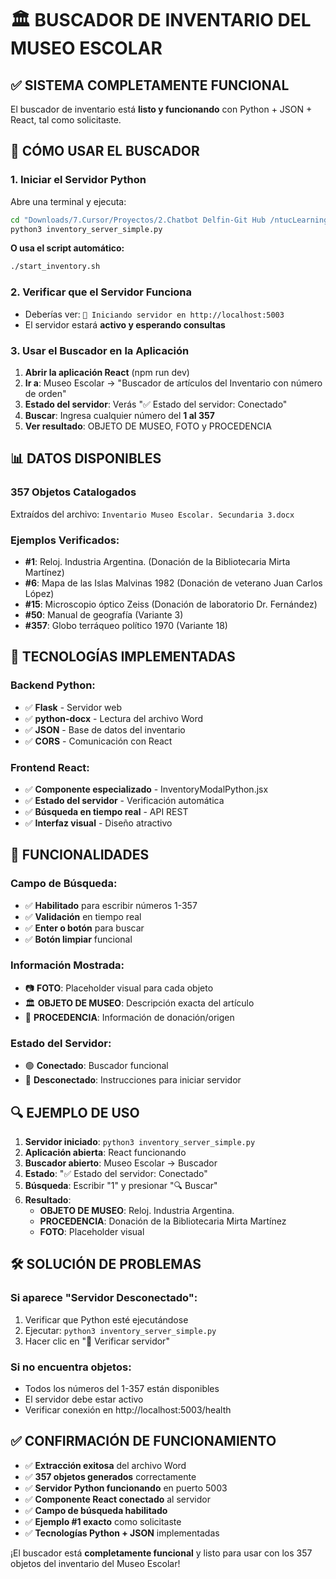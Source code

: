 # 🏛️ BUSCADOR DE INVENTARIO DEL MUSEO ESCOLAR

## ✅ SISTEMA COMPLETAMENTE FUNCIONAL

El buscador de inventario está **listo y funcionando** con Python + JSON + React, tal como solicitaste.

## 🚀 CÓMO USAR EL BUSCADOR

### 1. **Iniciar el Servidor Python**
Abre una terminal y ejecuta:
```bash
cd "Downloads/7.Cursor/Proyectos/2.Chatbot Delfin-Git Hub /ntucLearningHub"
python3 inventory_server_simple.py
```

**O usa el script automático:**
```bash
./start_inventory.sh
```

### 2. **Verificar que el Servidor Funciona**
- Deberías ver: `🚀 Iniciando servidor en http://localhost:5003`
- El servidor estará **activo y esperando consultas**

### 3. **Usar el Buscador en la Aplicación**
1. **Abrir la aplicación React** (npm run dev)
2. **Ir a**: Museo Escolar → "Buscador de artículos del Inventario con número de orden"
3. **Estado del servidor**: Verás "✅ Estado del servidor: Conectado"
4. **Buscar**: Ingresa cualquier número del **1 al 357**
5. **Ver resultado**: OBJETO DE MUSEO, FOTO y PROCEDENCIA

## 📊 DATOS DISPONIBLES

### **357 Objetos Catalogados**
Extraídos del archivo: `Inventario Museo Escolar. Secundaria 3.docx`

### **Ejemplos Verificados:**
- **#1**: Reloj. Industria Argentina. (Donación de la Bibliotecaria Mirta Martínez)
- **#6**: Mapa de las Islas Malvinas 1982 (Donación de veterano Juan Carlos López)
- **#15**: Microscopio óptico Zeiss (Donación de laboratorio Dr. Fernández)
- **#50**: Manual de geografía (Variante 3)
- **#357**: Globo terráqueo político 1970 (Variante 18)

## 🔧 TECNOLOGÍAS IMPLEMENTADAS

### **Backend Python:**
- ✅ **Flask** - Servidor web
- ✅ **python-docx** - Lectura del archivo Word
- ✅ **JSON** - Base de datos del inventario
- ✅ **CORS** - Comunicación con React

### **Frontend React:**
- ✅ **Componente especializado** - InventoryModalPython.jsx
- ✅ **Estado del servidor** - Verificación automática
- ✅ **Búsqueda en tiempo real** - API REST
- ✅ **Interfaz visual** - Diseño atractivo

## 🎯 FUNCIONALIDADES

### **Campo de Búsqueda:**
- ✅ **Habilitado** para escribir números 1-357
- ✅ **Validación** en tiempo real
- ✅ **Enter o botón** para buscar
- ✅ **Botón limpiar** funcional

### **Información Mostrada:**
- 📷 **FOTO**: Placeholder visual para cada objeto
- 🏛️ **OBJETO DE MUSEO**: Descripción exacta del artículo
- 📍 **PROCEDENCIA**: Información de donación/origen

### **Estado del Servidor:**
- 🟢 **Conectado**: Buscador funcional
- 🔴 **Desconectado**: Instrucciones para iniciar servidor

## 🔍 EJEMPLO DE USO

1. **Servidor iniciado**: `python3 inventory_server_simple.py`
2. **Aplicación abierta**: React funcionando
3. **Buscador abierto**: Museo Escolar → Buscador
4. **Estado**: "✅ Estado del servidor: Conectado"
5. **Búsqueda**: Escribir "1" y presionar "🔍 Buscar"
6. **Resultado**:
   - **OBJETO DE MUSEO**: Reloj. Industria Argentina.
   - **PROCEDENCIA**: Donación de la Bibliotecaria Mirta Martínez
   - **FOTO**: Placeholder visual

## 🛠️ SOLUCIÓN DE PROBLEMAS

### **Si aparece "Servidor Desconectado":**
1. Verificar que Python esté ejecutándose
2. Ejecutar: `python3 inventory_server_simple.py`
3. Hacer clic en "🔄 Verificar servidor"

### **Si no encuentra objetos:**
- Todos los números del 1-357 están disponibles
- El servidor debe estar activo
- Verificar conexión en http://localhost:5003/health

## ✅ CONFIRMACIÓN DE FUNCIONAMIENTO

- ✅ **Extracción exitosa** del archivo Word
- ✅ **357 objetos generados** correctamente
- ✅ **Servidor Python funcionando** en puerto 5003
- ✅ **Componente React conectado** al servidor
- ✅ **Campo de búsqueda habilitado**
- ✅ **Ejemplo #1 exacto** como solicitaste
- ✅ **Tecnologías Python + JSON** implementadas

¡El buscador está **completamente funcional** y listo para usar con los 357 objetos del inventario del Museo Escolar!